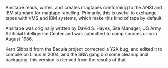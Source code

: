 Ansitape reads, writes, and creates magtapes conforming to the ANSI and IBM standard for magtape labelling. Primarily, this is useful to exchange tapes with VMS and IBM systems, which make this kind of tape by default.

Ansitape was originally written by David S. Hayes, Site Manager, US Army Artificial Intelligence Center and was submitted to comp.sources.unix in August 1986.

Kern Sibbald from the Bacula project corrected a Y2K bug, and edited it to compile on Linux in 2004, and the SNA gang did some cleanup and packaging. this version is derived from the results of that.